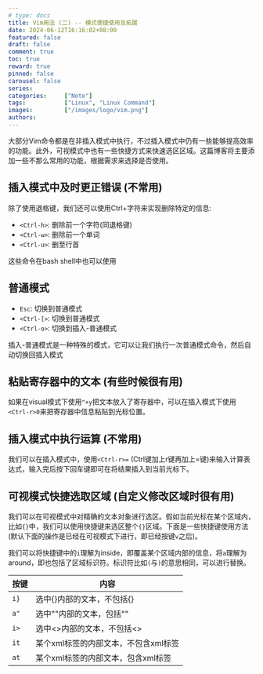 ```yaml
---
# type: docs 
title: Vim用法 (二) -- 模式便捷使用及拓展
date: 2024-06-12T16:16:02+08:00
featured: false
draft: false
comment: true
toc: true
reward: true
pinned: false
carousel: false
series:
categories:     ["Note"]
tags:    		["Linux", "Linux Command"]
images:    		["/images/logo/vim.png"]
authors:
---
```


大部分Vim命令都是在非插入模式中执行，不过插入模式中仍有一些能够提高效率的功能。此外，可视模式中也有一些快捷方式来快速选区区域。这篇博客将主要添加一些不那么常用的功能，根据需求来选择是否使用。

<!--more-->



## 插入模式中及时更正错误 (不常用)

除了使用退格键，我们还可以使用Ctrl+字符来实现删除特定的信息:

- `<Ctrl-h>`: 删除前一个字符(同退格键)
- `<Ctrl-w>`: 删除前一个单词
- `<Ctrl-u>`: 删至行首

这些命令在bash shell中也可以使用



## 普通模式

- `Esc`: 切换到普通模式
- `<Ctrl-[>`: 切换到普通模式
- `<Ctrl-o>`: 切换到插入-普通模式

插入-普通模式是一种特殊的模式，它可以让我们执行一次普通模式命令，然后自动切换回插入模式



## 粘贴寄存器中的文本 (有些时候很有用)

如果在visual模式下使用`"+y`把文本放入了寄存器中，可以在插入模式下使用`<Ctrl-r>0`来把寄存器中信息粘贴到光标位置。



## 插入模式中执行运算 (不常用)

我们可以在插入模式中，使用`<Ctrl-r>=` (Ctrl键加上r键再加上=键)来输入计算表达式，输入完后按下回车键即可在将结果插入到当前光标下。



## 可视模式快捷选取区域 (自定义修改区域时很有用)

我们可以在可视模式中对精确的文本对象进行选区。假如当前光标在某个区域内，比如`{}`中，我们可以使用快捷键来选区整个`{}`区域。下面是一些快捷键使用方法 (默认下面的操作是已经在可视模式下进行，即已经按键`v`之后)。

我们可以将快捷键中的`i`理解为inside，即覆盖某个区域内部的信息，将`a`理解为around，即也包括了区域标识符。标识符比如`(`与`)`的意思相同，可以进行替换。

| 按键 | 内容                                 |
| ---- | ------------------------------------ |
| `i}` | 选中{}内部的文本，不包括{}           |
| `a"` | 选中""内部的文本，包括""             |
| `i>` | 选中<>内部的文本，不包括<>           |
| `it` | 某个xml标签的内部文本，不包含xml标签 |
| `at` | 某个xml标签的内部文本，包含xml标签   |



